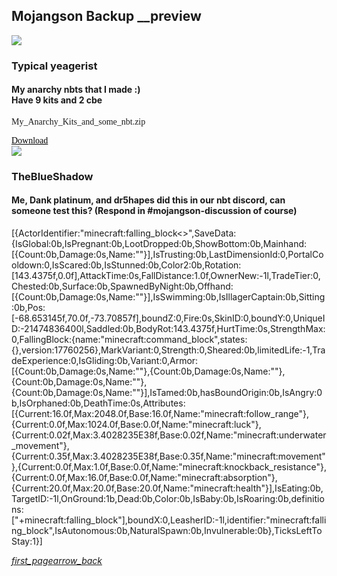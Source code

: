 ## Mojangson Backup __preview
<div class="project-changelog nbt"><a class="avatar"><img class="material-icons navigate" src="https://cdn.discordapp.com/embed/avatars/0.png"></a><h3 id="changelog" class="discordname">Typical yeagerist</h3><h4 id="notes">My anarchy nbts that I made :)<br>Have 9 kits and 2 cbe 

</h4><div class="filedownload"><div style="font-family:MinecraftTen;font-weight:100">My_Anarchy_Kits_and_some_nbt.zip</div>
<div class="content">
  <p></p><div class="nbtdownload"><a href="https://cdn.discordapp.com/attachments/691391389875044352/759682959426715648/My_Anarchy_Kits_and_some_nbt.zip" style="font-family: Mojangles!important;color:black">Download</a></div>
</div></div></div><div class="project-changelog nbt" id="759380564679196682"><a class="avatar"><img class="material-icons navigate" src="https://cdn.discordapp.com/avatars/635652526292729868/a75026c2c423277745f1938a896c2ff6.png?size=256"></a><h3 id="changelog" class="discordname">TheBlueShadow</h3><h4 id="notes">Me, Dank platinum, and dr5hapes did this in our nbt discord, can someone test this? (Respond in #mojangson-discussion of course)

</h4><div class="filedownload">
<div class="content">
  <p>[{ActorIdentifier:"minecraft:falling_block&lt;&gt;",SaveData:{IsGlobal:0b,IsPregnant:0b,LootDropped:0b,ShowBottom:0b,Mainhand:[{Count:0b,Damage:0s,Name:""}],IsTrusting:0b,LastDimensionId:0,PortalCooldown:0,IsScared:0b,IsStunned:0b,Color2:0b,Rotation:[143.4375f,0.0f],AttackTime:0s,FallDistance:1.0f,OwnerNew:-1l,TradeTier:0,Chested:0b,Surface:0b,SpawnedByNight:0b,Offhand:[{Count:0b,Damage:0s,Name:""}],IsSwimming:0b,IsIllagerCaptain:0b,Sitting:0b,Pos:[-68.653145f,70.0f,-73.70857f],boundZ:0,Fire:0s,SkinID:0,boundY:0,UniqueID:-21474836400l,Saddled:0b,BodyRot:143.4375f,HurtTime:0s,StrengthMax:0,FallingBlock:{name:"minecraft:command_block",states:{},version:17760256},MarkVariant:0,Strength:0,Sheared:0b,limitedLife:-1,TradeExperience:0,IsGliding:0b,Variant:0,Armor:[{Count:0b,Damage:0s,Name:""},{Count:0b,Damage:0s,Name:""},{Count:0b,Damage:0s,Name:""},{Count:0b,Damage:0s,Name:""}],IsTamed:0b,hasBoundOrigin:0b,IsAngry:0b,IsOrphaned:0b,DeathTime:0s,Attributes:[{Current:16.0f,Max:2048.0f,Base:16.0f,Name:"minecraft:follow_range"},{Current:0.0f,Max:1024.0f,Base:0.0f,Name:"minecraft:luck"},{Current:0.02f,Max:3.4028235E38f,Base:0.02f,Name:"minecraft:underwater_movement"},{Current:0.35f,Max:3.4028235E38f,Base:0.35f,Name:"minecraft:movement"},{Current:0.0f,Max:1.0f,Base:0.0f,Name:"minecraft:knockback_resistance"},{Current:0.0f,Max:16.0f,Base:0.0f,Name:"minecraft:absorption"},{Current:20.0f,Max:20.0f,Base:20.0f,Name:"minecraft:health"}],IsEating:0b,TargetID:-1l,OnGround:1b,Dead:0b,Color:0b,IsBaby:0b,IsRoaring:0b,definitions:["+minecraft:falling_block"],boundX:0,LeasherID:-1l,identifier:"minecraft:falling_block",IsAutonomous:0b,NaturalSpawn:0b,Invulnerable:0b},TicksLeftToStay:1}]

</p>
</div></div></div>
<element><div class="navigation"><a href="/"><i class="material-icons navigate">first_page</i></a><a href="../"><i class="material-icons navigate">arrow_back</i></a></div></element>
<head><style>blockquote>h5 { line-height:0!important } </style></head>
